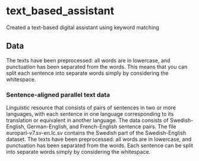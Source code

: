 # text_based_assistant
Created a text-based digital assistant using keyword matching

## Data
The texts have been preprocessed: all words are in lowercase, and punctuation has been separated from the words. This means that you can split each sentence into separate words simply by considering the whitespace.

### Sentence-aligned parallel text data
Linguistic resource that consists of pairs of sentences in two or more languages, with each sentence in one language corresponding to its translation or equivalent in another language. The data consists of Swedish-English, German-English, and French-English sentence pairs. The file europarl-v7.sv-en.lc.sv contains the Swedish part of the Swedish-English dataset. The texts have been preprocessed: all words are in lowercase, and punctuation has been separated from the words. Each sentence can be split into separate words simply by considering the whitespace.